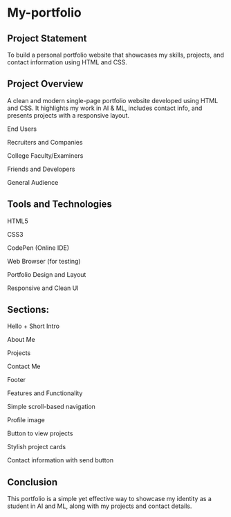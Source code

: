 # My-portfolio

## Project Statement

To build a personal portfolio website that showcases my skills, projects, and contact information using HTML and CSS.

## Project Overview

A clean and modern single-page portfolio website developed using HTML and CSS. It highlights my work in AI & ML, includes contact info, and presents projects with a responsive layout.

  End Users
  
  Recruiters and Companies
  
  College Faculty/Examiners
  
  Friends and Developers
  
  General Audience

## Tools and Technologies

  HTML5
  
  CSS3
  
  CodePen (Online IDE)
  
  Web Browser (for testing)
  
  Portfolio Design and Layout
  
  Responsive and Clean UI

## Sections:

  Hello + Short Intro
  
  About Me
  
  Projects
  
  Contact Me
  
  Footer
  
  Features and Functionality
  
  Simple scroll-based navigation
  
  Profile image
  
  Button to view projects
  
  Stylish project cards
  
  Contact information with send button

## Conclusion

This portfolio is a simple yet effective way to showcase my identity as a student in AI and ML, along with my projects and contact details.

